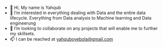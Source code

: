 - 👋 Hi, My name is Yahqub
- 👀 I’m interested in everything dealing with Data and the entire data lifecycle. Everything from Data analysis to Machine learning and Data engineerung
- 💞️ I’m looking to collaborate on any projects that will enable me to further my skillsets.
- 📫 I can be reached at yahquboyebola@gmail.com

<!---
Yahqub123/Yahqub123 is a ✨ special ✨ repository because its `README.md` (this file) appears on your GitHub profile.
You can click the Preview link to take a look at your changes.
--->
